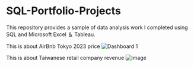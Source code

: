 # SQL-Portfolio-Projects

This repository provides a sample of data analysis work I completed using SQL and  Microsoft Excel ＆ Tableau.

This is about AirBnb Tokyo 2023 price
![Dashboard 1](https://user-images.githubusercontent.com/121082261/222082054-4cbbaccb-8294-43c1-9dd0-96930cceb697.png)

This is about Taiwanese retail company revenue
![image](https://user-images.githubusercontent.com/121082261/222082087-07ccd524-0ce4-4f14-b370-3a980df4a29e.png)
